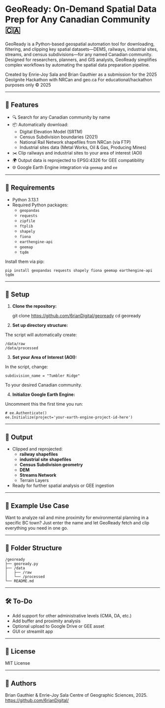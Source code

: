 # GeoReady: On-Demand Spatial Data Prep for Any Canadian Community 🇨🇦

GeoReady is a Python-based geospatial automation tool for downloading, filtering, and clipping key spatial datasets—DEMS, railways, industrial sites, streams, and census subdivisions—for any named Canadian community. Designed for researchers, planners, and GIS analysts, GeoReady simplifies complex workflows by automating the spatial data preparation pipeline.

Created by Enrie-Joy Sala and Brian Gauthier as a submission for the 2025 GeoIgnite Hackathon with NRCan and geo.ca
For educational/hackathon purposes only
© 2025

---

## 🚀 Features

- 🔍 Search for any Canadian community by name  
- 📦 Automatically download:
  - Digital Elevation Model (SRTM)
  - Census Subdivision boundaries (2021)
  - National Rail Network shapefiles from NRCan (via FTP)
  - Industrial sites data (Metal Works, Oil & Gas, Producing Mines)
- ✂️ Clip railways and industrial sites to your area of interest (AOI)
- 🌍 Output data is reprojected to EPSG:4326 for GEE compatibility
- 🌐 Google Earth Engine integration via `geemap` and `ee`

---

## 🧰 Requirements

- Python 3.13.1
- Required Python packages:
  - `geopandas`
  - `requests`
  - `zipfile`
  - `ftplib`
  - `shapely`
  - `fiona`
  - `earthengine-api`
  - `geemap`
  - `tqdm`

Install them via pip:

    pip install geopandas requests shapely fiona geemap earthengine-api tqdm

---

## 🔧 Setup

1. **Clone the repository:**

    git clone https://github.com/6rianDigital/geoready 
    cd geoready

2. **Set up directory structure:**

The script will automatically create:

    /data/raw  
    /data/processed

3. **Set your Area of Interest (AOI):**

In the script, change:

    subdivision_name = "Tumbler Ridge"

To your desired Canadian community.

4. **Initialize Google Earth Engine:**

Uncomment this the first time you run:

    # ee.Authenticate()  
    ee.Initialize(project='your-earth-engine-project-id-here')

---

## 📂 Output

- Clipped and reprojected:
   - **railway shapefiles**  
   - **industrial site shapefiles**  
   - **Census Subdivision geometry**
   - **DEM**   
   - **Streams Network**
   - Terrain Layers
- Ready for further spatial analysis or GEE ingestion

---

## 📸 Example Use Case

Want to analyze rail and mine proximity for environmental planning in a specific BC town? Just enter the name and let GeoReady fetch and clip everything you need in one go.

---

## 📁 Folder Structure

    /geoready  
    ├── geoready.py  
    ├── /data  
    │   ├── /raw  
    │   └── /processed  
    └── README.md

---

## 🛠️ To-Do

- Add support for other administrative levels (CMA, DA, etc.)
- Add buffer and proximity analysis
- Optional upload to Google Drive or GEE asset
- GUI or streamlit app

---

## 📜 License

MIT License

---

## 👤 Authors

Brian Gauthier & Enrie-Joy Sala 
Centre of Geographic Sciences, 2025.  
https://github.com/6rianDigital/
